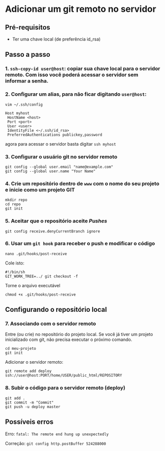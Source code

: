 # Adicionar um git remoto no servidor

## Pré-requisitos
- Ter uma chave local (de preferência id_rsa)

## Passo a passo

### 1. `ssh-copy-id user@host`: copiar sua chave local para o servidor remoto. Com isso você poderá acessar o servidor sem informar a senha.
### 2. Configurar um alias, para não ficar digitando `user@host`:

`vim ~/.ssh/config`

```
Host myhost
 HostName <host>
 Port <port>
 User <user>
 IdentityFile <~/.ssh/id_rsa>
 PreferredAuthentications publickey,password
```

agora para acessar o servidor basta digitar `ssh myhost`
### 3. Configurar o usuário git no servidor remoto

```
git config --global user.email "name@example.com"
git config --global user.name "Your Name"
```
### 4. Crie um repositório dentro de `www` com o nome do seu projeto e inicie como um projeto GIT

```
mkdir repo
cd repo
git init
```

### 5. Aceitar que o repositório aceite _Pushes_

```
git config receive.denyCurrentBranch ignore
```

### 6. Usar um `git hook` para receber o push e modificar o código

```
nano .git/hooks/post-receive
```

Cole isto:
```
#!/bin/sh
GIT_WORK_TREE=../ git checkout -f
```

Torne o arquivo executável
```
chmod +x .git/hooks/post-receive
```

## Configurando o repositório local

### 7. Associando com o servidor remoto

Entre (ou crie) no repositório do projeto local. Se você já tiver um projeto inicializado com git, não precisa executar o próximo comando.
```
cd meu-projeto
git init
```

Adicionar o servidor remoto:
```
git remote add deploy ssh://user@host:PORT/home/USER/public_html/REPOSITORY
```

### 8. Subir o código para o servidor remoto (deploy)

```
git add .
git commit -m "Commit"
git push -u deploy master
```

## Possíveis erros

Erro: `fatal: The remote end hung up unexpectedly`

Correção: `git config http.postBuffer 524288000`
